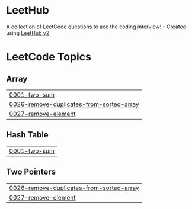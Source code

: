 # LeetHub
A collection of LeetCode questions to ace the coding interview! - Created using [LeetHub v2](https://github.com/arunbhardwaj/LeetHub-2.0)

<!---LeetCode Topics Start-->
# LeetCode Topics
## Array
|  |
| ------- |
| [0001-two-sum](https://github.com/akashc-hub/LeetHub/tree/master/0001-two-sum) |
| [0026-remove-duplicates-from-sorted-array](https://github.com/akashc-hub/LeetHub/tree/master/0026-remove-duplicates-from-sorted-array) |
| [0027-remove-element](https://github.com/akashc-hub/LeetHub/tree/master/0027-remove-element) |
## Hash Table
|  |
| ------- |
| [0001-two-sum](https://github.com/akashc-hub/LeetHub/tree/master/0001-two-sum) |
## Two Pointers
|  |
| ------- |
| [0026-remove-duplicates-from-sorted-array](https://github.com/akashc-hub/LeetHub/tree/master/0026-remove-duplicates-from-sorted-array) |
| [0027-remove-element](https://github.com/akashc-hub/LeetHub/tree/master/0027-remove-element) |
<!---LeetCode Topics End-->